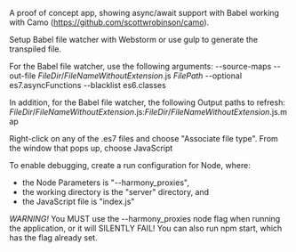 A proof of concept app, showing async/await support with Babel working with Camo (https://github.com/scottwrobinson/camo).

Setup Babel file watcher with Webstorm or use gulp to generate the transpiled file.

For the Babel file watcher, use the following arguments:
--source-maps --out-file $FileDir$/$FileNameWithoutExtension$.js $FilePath$ --optional es7.asyncFunctions --blacklist es6.classes

In addition, for the Babel file watcher, the following Output paths to refresh:
$FileDir$/$FileNameWithoutExtension$.js:$FileDir$/$FileNameWithoutExtension$.js.map

Right-click on any of the .es7 files and choose "Associate file type".  From the window that pops up, choose JavaScript

To enable debugging, create a run configuration for Node, where:
 - the Node Parameters is "--harmony_proxies",
 - the working directory is the "server" directory, and
 - the JavaScript file is "index.js"


*WARNING!*
You MUST use the --harmony_proxies node flag when running the application, or it will SILENTLY FAIL!
You can also run npm start, which has the flag already set.